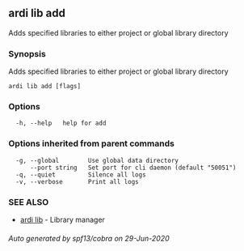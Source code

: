 ## ardi lib add

Adds specified libraries to either project or global library directory

### Synopsis


Adds specified libraries to either project or global library directory

```
ardi lib add [flags]
```

### Options

```
  -h, --help   help for add
```

### Options inherited from parent commands

```
  -g, --global        Use global data directory
      --port string   Set port for cli daemon (default "50051")
  -q, --quiet         Silence all logs
  -v, --verbose       Print all logs
```

### SEE ALSO

* [ardi lib](ardi_lib.md)	 - Library manager

###### Auto generated by spf13/cobra on 29-Jun-2020
